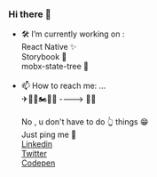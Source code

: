 ### Hi there 👋

- 🛠 I’m currently working on : <br/>
   React Native ✨<br/>
   Storybook 📖 <br/>
   mobx-state-tree 🌲 <br/>
    <br/>
- 📫 How to reach me: ... <br/>
  ✈🚝🛴🏍🚣‍🏊‍ ----> 🧜‍♂️ <br/>  
  No , u don't have to do 👆 things 😁 <br/> 
  Just ping me 📃 <br/>
  [Linkedin](https://in.linkedin.com/in/navneet-dabral-859707117) <br/>
  [Twitter](https://twitter.com/DabralNavneet) <br/>
  [Codepen](https://codepen.io/Kerberos00)
<!--
**NavneetDabral/NavneetDabral** is a ✨ _special_ ✨ repository because its `README.md` (this file) appears on your GitHub profile.

Here are some ideas to get you started:


- 🌱 I’m currently learning ...
- 👯 I’m looking to collaborate on ...
- 🤔 I’m looking for help with ...
- 💬 Ask me about ...
- 📫 How to reach me: ...
- 😄 Pronouns: ...
- ⚡ Fun fact: ...
-->
